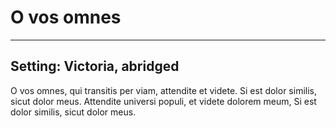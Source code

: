 # O vos omnes

***

## Setting: Victoria, abridged

O vos omnes,
qui transitis per viam,
attendite et videte.
Si est dolor similis,
sicut dolor meus.
Attendite universi populi,
et videte dolorem meum,
Si est dolor similis,
sicut dolor meus.